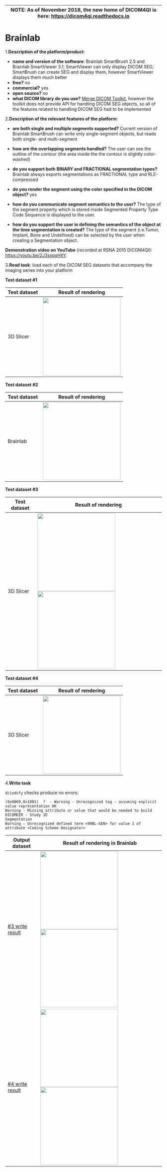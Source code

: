 | NOTE: As of November 2018, the new home of DICOM4QI is here: https://dicom4qi.readthedocs.io|
| --- |

# Brainlab

1.**Description of the platform/product**:
 * **name and version of the software**: Brainlab SmartBrush 2.5 and Brainlab SmartViewer 3.1; SmartViewer can only display DICOM SEG; SmartBrush can create SEG and display them, however SmartViewer displays them much better
 * **free?** no
 * **commercial?** yes
 * **open source?** no 
 * **what DICOM library do you use?** [Merge DICOM Toolkit](http://www.merge.com/Solutions/Toolkits/Merge-DICOM-Toolkit.aspx), however the toolkit does not provide API for handling DICOM SEG objects, so all of the features related to handling DICOM SEG had to be implemented

2.**Description of the relevant features of the platform**: 
 * **are both single and multiple segments supported?** Current version of Brainlab SmartBrush can write only single-segment objects, but reads both single- and multi-segment 
 * **how are the overlapping segments handled?** The user can see the outline of the contour (the area inside the the contour is slightly color-washed)

 * **do you support both BINARY and FRACTIONAL segmentation types?** Brainlab always exports segmentations as FRACTIONAL type and RLE-compressed
 * **do you render the segment using the color specified in the DICOM object?** yes
 * **how do you communicate segment semantics to the user?** The type of the segment property which is stored inside Segmented Property Type Code Sequence is displayed to the user.
 * **how do you support the user in defining the semantics of the object at the time segmentation is created?** The type of the segment (i.e.Tumor, Implant, Bone and Undefined) can be selected by the user when creating a Segmentation object.

**Demonstration video on YouTube** (recorded at RSNA 2015 DICOM4QI): https://youtu.be/2J3sxpqHtlY.

3.**Read task**: load each of the DICOM SEG datasets that accompany the imaging series into your platform

**Test dataset #1**

| Test dataset | Result of rendering |
| -- | -- |
| 3D Slicer | <img src="./brainlab/brainlab-read-lidc.png" width=250> |

**Test dataset #2**

| Test dataset | Result of rendering |
| -- | -- |
| Brainlab | <img src="./brainlab/brainlab-read-seg2.png" width=250> |

**Test dataset #3**

| Test dataset | Result of rendering |
| -- | -- |
| 3D Slicer | <img src="./brainlab/brainlab-read-hnc.jpg" width=250> <img src="./brainlab/brainlab-read-hnc-measurements.jpg" width=250>|

**Test dataset #4**

| Test dataset | Result of rendering |
| -- | -- |
| 3D Slicer | <img src="./brainlab/brainlab-read-prostate.jpg" width=250> |


4.**Write task**

`dciodvfy` checks produce no errors:

```
(0x0069,0x1001)  ?  - Warning - Unrecognized tag - assuming explicit value representation OK
Warning - Missing attribute or value that would be needed to build DICOMDIR - Study ID
Segmentation
Warning - Unrecognized defined term <99BL-GEN> for value 1 of attribute <Coding Scheme Designator>
```

| Output dataset | Result of rendering in Brainlab|
| -- | -- |
| [#3 write result](http://slicer.kitware.com/midas3/download/item/266127/SEG_BL_DataSet3_compressed.dcm) | <img src="./brainlab/DataSet3_FromSmartbrush_ReadByBrainlabSmartbrush.JPG" width=250> <img src="./brainlab/DataSet3_FromSmartbrush_ReadByBrainlabSmartbrush_UI.JPG" width=250> |
| [#4 write result](http://slicer.kitware.com/midas3/download/item/266126/SEG_BL_DataSet4_compressed.dcm) | <img src="./brainlab/DataSet4_FromSmartbrush_ReadByBrainlabSmartbrush.JPG" width=250> <img src="./brainlab/DataSet4_FromSmartbrush_ReadByBrainlabSmartbrush_UI.JPG" width=250>  |

